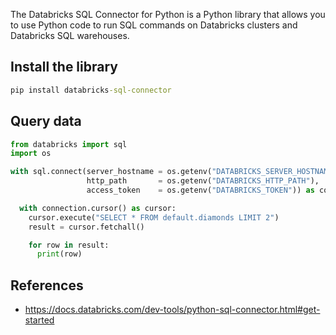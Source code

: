 

The Databricks SQL Connector for Python is a Python library that allows you to use Python code to run SQL commands on Databricks clusters and Databricks SQL warehouses.

## Install the library

```cmd
pip install databricks-sql-connector
```

## Query data

```python
from databricks import sql
import os

with sql.connect(server_hostname = os.getenv("DATABRICKS_SERVER_HOSTNAME"),
                 http_path       = os.getenv("DATABRICKS_HTTP_PATH"),
                 access_token    = os.getenv("DATABRICKS_TOKEN")) as connection:

  with connection.cursor() as cursor:
    cursor.execute("SELECT * FROM default.diamonds LIMIT 2")
    result = cursor.fetchall()

    for row in result:
      print(row)
```

## References
- https://docs.databricks.com/dev-tools/python-sql-connector.html#get-started